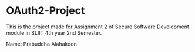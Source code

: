 # OAuth2-Project
This is the project made for Assignment 2 of Secure Software Development module in SLIIT 4th year 2nd Semester.

Name: Prabuddha Alahakoon
